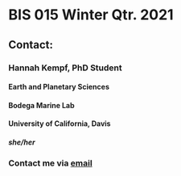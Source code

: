 # BIS 015 Winter Qtr. 2021

## Contact:

### Hannah Kempf, PhD Student 
#### Earth and Planetary Sciences
#### Bodega Marine Lab
#### University of California, Davis

##### _she/her_

### Contact me via [email](mailto:hlkempf@ucdavis.edu)
